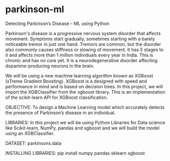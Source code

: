 # parkinson-ml
Detecting Parkinson’s Disease – ML using Python


Parkinson's disease is a progressive nervous system disorder that affects movement. Symptoms start gradually, sometimes starting with a barely noticeable tremor in just one hand. Tremors are common, but the disorder also commonly causes stiffness or slowing of movement. It has 5 stages to it and affects more than 1 million individuals every year in India. This is chronic and has no cure yet. It is a neurodegenerative disorder affecting dopamine-producing neurons in the brain.


We will be using a new machine learning algorithm known as XGBoost (xTreme Gradient Boosting). XGBoost is a designed with speed and performance in mind and is based on decision trees. In this project, we will import the XGBClassifier from the xgboost library. This is an implementation of the scikit-learn API for XGBoost classification.


OBJECTIVE: To design a Machine Learning model which accurately detects the presence of Parkinson’s disease in an individual.


LIBRARIES: In this project we will be using Python Libraries for Data science like Scikit-learn, NumPy, pandas and xgboost and we will build the model using an XGBClassifier. 


DATASET: parkinsons.data

INSTALLING LIBRARIES: pip install numpy pandas sklearn xgboost
